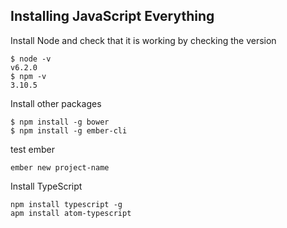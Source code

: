 

## Installing JavaScript Everything
Install Node and check that it is working by checking the version
```console
$ node -v
v6.2.0
$ npm -v
3.10.5
```
Install other packages
```console
$ npm install -g bower
$ npm install -g ember-cli
```
test ember
```console
ember new project-name
```
Install TypeScript
```console
npm install typescript -g
apm install atom-typescript
```

